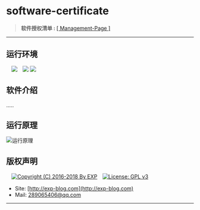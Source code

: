# software-certificate

> <b>软件授权清单&nbsp;:&nbsp;</b>[[ Management-Page ]](https://lyy289065406.github.io/certificate/)

------

## 运行环境

　![](https://img.shields.io/badge/Platform-Windows%20x64-brightgreen.svg)　![](https://img.shields.io/badge/Platform-Unix%20x64-brightgreen.svg)  ![](https://img.shields.io/badge/JDK-1.7%2B-brightgreen.svg)

## 软件介绍

.....


## 运行原理

![运行原理](https://raw.githubusercontent.com/lyy289065406/certificate/master/doc/01-%E8%BD%AF%E4%BB%B6%E6%8E%88%E6%9D%83%E6%A0%A1%E9%AA%8C%E5%8E%9F%E7%90%86.png)

## 版权声明

　[![Copyright (C) 2016-2018 By EXP](https://img.shields.io/badge/Copyright%20(C)-2006~2018%20By%20EXP-blue.svg)](http://exp-blog.com)　[![License: GPL v3](https://img.shields.io/badge/License-GPL%20v3-blue.svg)](https://www.gnu.org/licenses/gpl-3.0)

- Site: [http://exp-blog.com](http://exp-blog.com) 
- Mail: <a href="mailto:289065406@qq.com?subject=[EXP's Github]%20Your%20Question%20（请写下您的疑问）&amp;body=What%20can%20I%20help%20you?%20（需要我提供什么帮助吗？）">289065406@qq.com</a>


------
